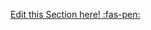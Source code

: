 <!-- DO NOT DELETE THIS LINK --> 
[Edit this Section here! :fas-pen:](https://github.com/nus-cs2030/1920-s2/edit/master/contents/textbook/lecture08/intermediateVsTerminalOperations/resources.md)
<!-- DO NOT DELETE THIS LINK --> 